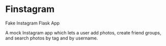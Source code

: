 # Finstagram
Fake Instagram Flask App

A mock Instagram app which lets a user add photos, create friend groups, and search photos by tag and by username.
